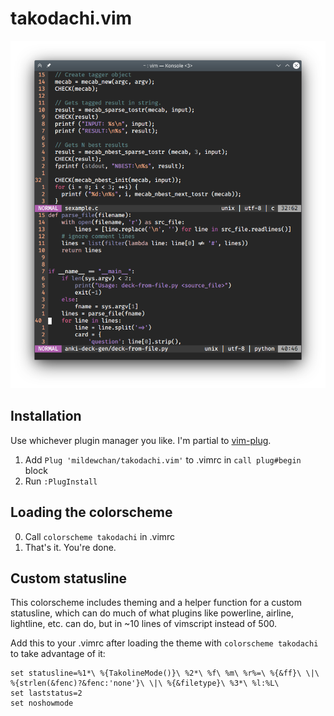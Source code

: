 # takodachi.vim

![takodachi](https://raw.githubusercontent.com/mildewchan/img/master/takodachi.png)

## Installation

Use whichever plugin manager you like. I'm partial to
[vim-plug](https://github.com/junegunn/vim-plug).

1. Add `Plug 'mildewchan/takodachi.vim'` to .vimrc in `call plug#begin` block
2. Run `:PlugInstall`

## Loading the colorscheme

0. Call `colorscheme takodachi` in .vimrc
1. That's it. You're done.

## Custom statusline
This colorscheme includes theming and a helper function for a custom statusline,
which can do much of what plugins like powerline, airline, lightline, etc. can
do, but in ~10 lines of vimscript instead of 500.

Add this to your .vimrc after loading the theme with
`colorscheme takodachi` to take advantage of it:
```
set statusline=%1*\ %{TakolineMode()}\ %2*\ %f\ %m\ %r%=\ %{&ff}\ \|\ %{strlen(&fenc)?&fenc:'none'}\ \|\ %{&filetype}\ %3*\ %l:%L\ 
set laststatus=2
set noshowmode
```
